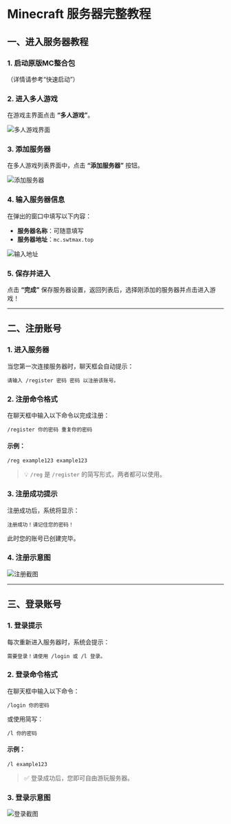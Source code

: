 # Minecraft 服务器完整教程

## 一、进入服务器教程

### 1. 启动原版MC整合包

（详情请参考“快速启动”）

### 2. 进入多人游戏

在游戏主界面点击 **“多人游戏”**。

![多人游戏界面](https://pic.swtmax.top/file/docs/1757838583263_image.png)

### 3. 添加服务器

在多人游戏列表界面中，点击 **“添加服务器”** 按钮。

![添加服务器](https://pic.swtmax.top/file/docs/1757838641534_image.png)

### 4. 输入服务器信息

在弹出的窗口中填写以下内容：

* **服务器名称**：可随意填写
* **服务器地址**：`mc.swtmax.top`

![输入地址](https://pic.swtmax.top/file/docs/1759734733889_image.png)

### 5. 保存并进入

点击 **“完成”** 保存服务器设置，返回列表后，选择刚添加的服务器并点击进入游戏！

---

## 二、注册账号

### 1. 进入服务器

当您第一次连接服务器时，聊天框会自动提示：

```
请输入 /register 密码 密码 以注册该账号。
```

### 2. 注册命令格式

在聊天框中输入以下命令以完成注册：

```
/register 你的密码 重复你的密码
```

#### 示例：

```
/reg example123 example123
```

> 💡 `/reg` 是 `/register` 的简写形式，两者都可以使用。

### 3. 注册成功提示

注册成功后，系统将显示：

```
注册成功！请记住您的密码！
```

此时您的账号已创建完毕。

### 4. 注册示意图

![注册截图](https://pic.swtmax.top/file/docs/1759735152888_wechat_2025-10-06_151348_909.png)

---

## 三、登录账号

### 1. 登录提示

每次重新进入服务器时，系统会提示：

```
需要登录！请使用 /login 或 /l 登录。
```

### 2. 登录命令格式

在聊天框中输入以下命令：

```
/login 你的密码
```

或使用简写：

```
/l 你的密码
```

#### 示例：

```
/l example123
```

> ✅ 登录成功后，您即可自由游玩服务器。

### 3. 登录示意图

![登录截图](https://pic.swtmax.top/file/docs/1759735156144_wechat_2025-10-06_151426_237.png)
